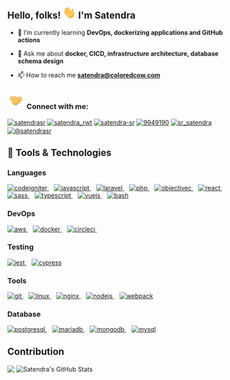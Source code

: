 ## Hello, folks! <img src="https://raw.githubusercontent.com/satendra-sr/satendra-sr/master/icons/wave.gif" width="30px"> I'm Satendra

- 🌱 I’m currently learning **DevOps, dockerizing applications and GitHub actions**

- 💬 Ask me about **docker, CICD, infrastructure architecture, database schema design**

- 📫 How to reach me **satendra@coloredcow.com**

<p align="left">
<h3 align="left"> <img src="https://raw.githubusercontent.com/satendra-sr/satendra-sr/master/handshake.gif" width="40px"> Connect with me:</h3>
<a href="https://dev.to/satendrasr" target="blank"><img align="center" src="https://cdn.jsdelivr.net/npm/simple-icons@3.0.1/icons/dev-dot-to.svg" alt="satendrasr" height="30" width="40" /></a>
<a href="https://twitter.com/satendra_rwt" target="blank"><img align="center" src="https://cdn.jsdelivr.net/npm/simple-icons@3.0.1/icons/twitter.svg" alt="satendra_rwt" height="30" width="40" /></a>
<a href="https://linkedin.com/in/satendra-sr" target="blank"><img align="center" src="https://cdn.jsdelivr.net/npm/simple-icons@3.0.1/icons/linkedin.svg" alt="satendra-sr" height="30" width="40" /></a>
<a href="https://stackoverflow.com/users/9949190" target="blank"><img align="center" src="https://cdn.jsdelivr.net/npm/simple-icons@3.0.1/icons/stackoverflow.svg" alt="9949190" height="30" width="40" /></a>
<a href="https://instagram.com/sr_satendra" target="blank"><img align="center" src="https://cdn.jsdelivr.net/npm/simple-icons@3.0.1/icons/instagram.svg" alt="sr_satendra" height="30" width="40" /></a>
<a href="https://medium.com/@satendrasr" target="blank"><img align="center" src="https://cdn.jsdelivr.net/npm/simple-icons@3.0.1/icons/medium.svg" alt="@satendrasr" height="30" width="40" /></a>
</p>

## 🔧 Tools & Technologies
### Languages
<p align="left">
<a href="https://codeigniter.com" target="_blank"> <img src="https://cdn.worldvectorlogo.com/logos/codeigniter.svg" alt="codeigniter" width="40" height="40"/> </a> &nbsp;&nbsp;
<a href="https://developer.mozilla.org/en-US/docs/Web/JavaScript" target="_blank"> <img src="https://devicons.github.io/devicon/devicon.git/icons/javascript/javascript-original.svg" alt="javascript" width="40" height="40"/> </a> &nbsp;&nbsp;
<a href="https://laravel.com/" target="_blank"> <img src="https://devicons.github.io/devicon/devicon.git/icons/laravel/laravel-plain-wordmark.svg" alt="laravel" width="40" height="40"/> </a> &nbsp;&nbsp;  
<a href="https://www.php.net" target="_blank"> <img src="https://devicons.github.io/devicon/devicon.git/icons/php/php-original.svg" alt="php" width="40" height="40"/> </a> &nbsp;&nbsp;  
<a href="" target="_blank"> <img src="https://www.vectorlogo.zone/logos/apple_objectivec/apple_objectivec-icon.svg" alt="objectivec" width="40" height="40"/> </a> &nbsp;&nbsp;   
<a href="https://reactjs.org/" target="_blank"> <img src="https://devicons.github.io/devicon/devicon.git/icons/react/react-original-wordmark.svg" alt="react" width="40" height="40"/> </a> &nbsp;&nbsp;  
<a href="https://sass-lang.com" target="_blank"> <img src="https://devicons.github.io/devicon/devicon.git/icons/sass/sass-original.svg" alt="sass" width="40" height="40"/> </a> &nbsp;&nbsp;  
<a href="https://www.typescriptlang.org/" target="_blank"> <img src="https://devicons.github.io/devicon/devicon.git/icons/typescript/typescript-original.svg" alt="typescript" width="40" height="40"/> </a> &nbsp;&nbsp;  
<a href="https://vuejs.org/" target="_blank"> <img src="https://devicons.github.io/devicon/devicon.git/icons/vuejs/vuejs-original-wordmark.svg" alt="vuejs" width="40" height="40"/> </a> &nbsp;&nbsp;   
<a href="https://www.gnu.org/software/bash/" target="_blank"> <img src="https://www.vectorlogo.zone/logos/gnu_bash/gnu_bash-icon.svg" alt="bash" width="40" height="40"/> </a>
</p>



### DevOps

<p align="left">
    <a href="https://aws.amazon.com" target="_blank"> <img src="https://devicons.github.io/devicon/devicon.git/icons/amazonwebservices/amazonwebservices-original-wordmark.svg" alt="aws" width="40" height="40"/> </a>&nbsp;&nbsp;
    <a href="https://www.docker.com/" target="_blank"> <img src="https://devicons.github.io/devicon/devicon.git/icons/docker/docker-original-wordmark.svg" alt="docker" width="40" height="40"/> </a>&nbsp;&nbsp;
    <a href="https://circleci.com" target="_blank"> <img src="https://www.vectorlogo.zone/logos/circleci/circleci-icon.svg" alt="circleci" width="40" height="40"/> </a>&nbsp;&nbsp; 
</p>

### Testing
<p align="left">
    <a href="https://jestjs.io" target="_blank"> <img src="https://www.vectorlogo.zone/logos/jestjsio/jestjsio-icon.svg" alt="jest" width="40" height="40"/> </a>&nbsp;&nbsp;
    <a href="https://www.cypress.io" target="_blank"> <img src="https://raw.githubusercontent.com/simple-icons/simple-icons/6e46ec1fc23b60c8fd0d2f2ff46db82e16dbd75f/icons/cypress.svg" alt="cypress" width="40" height="40"/> </a>
</p>


### Tools
<p align="left">
    <a href="https://git-scm.com/" target="_blank"> <img src="https://www.vectorlogo.zone/logos/git-scm/git-scm-icon.svg" alt="git" width="40" height="40"/> </a> &nbsp;&nbsp; 
    <a href="https://www.linux.org/" target="_blank"> <img src="https://devicons.github.io/devicon/devicon.git/icons/linux/linux-original.svg" alt="linux" width="40" height="40"/> </a> &nbsp;&nbsp;
    <a href="https://www.nginx.com" target="_blank"> <img src="https://devicons.github.io/devicon/devicon.git/icons/nginx/nginx-original.svg" alt="nginx" width="40" height="40"/> </a> &nbsp;&nbsp; 
    <a href="https://nodejs.org" target="_blank"> <img src="https://devicons.github.io/devicon/devicon.git/icons/nodejs/nodejs-original-wordmark.svg" alt="nodejs" width="40" height="40"/> </a> &nbsp;&nbsp; 
    <a href="https://webpack.js.org" target="_blank"> <img src="https://devicons.github.io/devicon/devicon.git/icons/webpack/webpack-original.svg" alt="webpack" width="40" height="40"/> </a>
</p>


### Database
<p align="left">
    <a href="https://www.postgresql.org" target="_blank"> <img src="https://devicons.github.io/devicon/devicon.git/icons/postgresql/postgresql-original-wordmark.svg" alt="postgresql" width="40" height="40"/> </a> &nbsp;&nbsp; 
    <a href="https://mariadb.org/" target="_blank"> <img src="https://www.vectorlogo.zone/logos/mariadb/mariadb-icon.svg" alt="mariadb" width="40" height="40"/> </a> &nbsp;&nbsp; 
    <a href="https://www.mongodb.com/" target="_blank"> <img src="https://devicons.github.io/devicon/devicon.git/icons/mongodb/mongodb-original-wordmark.svg" alt="mongodb" width="40" height="40"/> </a> &nbsp;&nbsp; 
    <a href="https://www.mysql.com/" target="_blank"> <img src="https://devicons.github.io/devicon/devicon.git/icons/mysql/mysql-original-wordmark.svg" alt="mysql" width="40" height="40"/> </a>
</p>


## Contribution

<img align="center" src="https://github-readme-stats.vercel.app/api?username=satendra-sr&show_icons=true&include_all_commits=true&count_private=true&line_height=20&bg_color=0,EC6C6C,FFD479,FFFC79,73FA79&theme=graywhite" />   <img align="center" src="https://github-readme-stats.vercel.app/api/top-langs/?username=satendra-sr&show_icons=true&include_all_commits=true&line_height=30&count_private=true&layout=compact&bg_color=0,73FA79,73FDFF,D783FF&theme=graywhite" alt="Satendra's GitHub Stats"/>

<!--


## 🔧 Tools & Technologies

### Languages
![](https://img.shields.io/badge/Code-Laravel-informational?style=flat&logo=laravel&logoColor=white&color=30be8d)
![](https://img.shields.io/badge/Code-codeigniter-informational?style=flat&logo=codeigniter&logoColor=white&color=30be8d)
![](https://img.shields.io/badge/Code-wordpress-informational?style=flat&logo=wordpress&logoColor=white&color=30be8d)
![](https://img.shields.io/badge/Code-NestJs-informational?style=flat&logo=nestjs&logoColor=white&color=30be8d)
![](https://img.shields.io/badge/Code-ReactJs-informational?style=flat&logo=reactjs&logoColor=white&color=30be8d)
![](https://img.shields.io/badge/Code-IOS-informational?style=flat&logo=IOS&logoColor=white&color=30be8d)
![](https://img.shields.io/badge/Code-Vue-informational?style=flat&logo=vue.js&logoColor=white&color=30be8d)
![](https://img.shields.io/badge/Shell-Bash-informational?style=flat&logo=gnu-bash&logoColor=white&color=30be8d)


### Database
![](https://img.shields.io/badge/Code-PostgreSQL-informational?style=flat&logo=postgresql&logoColor=white&color=22c8c9)
![](https://img.shields.io/badge/Code-MySQL-informational?style=flat&logo=MySQL&logoColor=white&color=22c8c9)
![](https://img.shields.io/badge/Tools-mongodb-informational?style=flat&logo=mongodb&logoColor=white&color=22c8c9)

### DevOps
![](https://img.shields.io/badge/Cloud-AWS-informational?style=flat&logo=aws&logoColor=white&color=ffb43b)
![](https://img.shields.io/badge/Tools-Docker-informational?style=flat&logo=docker&logoColor=white&color=ffb43b)
![](https://img.shields.io/badge/Tools-CICD-informational?style=flat&logo=CICD&logoColor=white&color=ffb43b)


## Follow me on social media

[<img src="https://raw.githubusercontent.com/satendra-sr/satendra-sr/master/icons/linkedin.svg" height="30em" align="center" alt="Follow me on LinkedIn" title="Follow on Instagram"/>](https://linkedin.com/in/satendra-sr)     [<img src="https://raw.githubusercontent.com/satendra-sr/satendra-sr/master/icons/instagram.svg" height="30em" align="center" alt="Follow me on Instagram" title="Follow me on Instagram"/>](https://www.instagram.com/sr_satendra)     [<img src="https://raw.githubusercontent.com/satendra-sr/satendra-sr/master/icons/twitter.svg" height="30em" align="center" alt="Follow me on Twitter" title="Follow me on Twitter"/>](https://twitter.com/Satendra_Rwt)


-->





<!--
**Satendra-SR/Satendra-SR** is a ✨ _special_ ✨ repository because its `README.md` (this file) appears on your GitHub profile.

Here are some ideas to get you started:


- 🔭 I’m currently working on ...
- 🌱 I’m currently learning ...
- 👯 I’m looking to collaborate on ...
- 🤔 I’m looking for help with ...
- 💬 Ask me about ...
- 📫 How to reach me: ...
- 😄 Pronouns: ...
- ⚡ Fun fact: ...
-->


